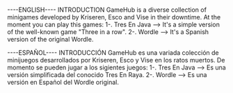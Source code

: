 # 
----ENGLISH----
INTRODUCTION
GameHub is a diverse collection of minigames developed by Kriseren, Esco and Vise in their downtime.
At the moment you can play this games:
  1-. Tres En Java --> It's a simple version of the well-known game "Three in a row".
  2-. Wordle --> It's a Spanish version of the original Wordle.

----ESPAÑOL----
INTRODUCCIÓN
GameHub es una variada colección de minijuegos desarrollados por Kriseren, Esco y Vise en los ratos muertos.
De momento se pueden jugar a los sigientes juegos:
  1-. Tres En Java --> Es una versión simplificada del conocido Tres En Raya.
  2-. Wordle --> Es una versión en Español del Wordle original.

